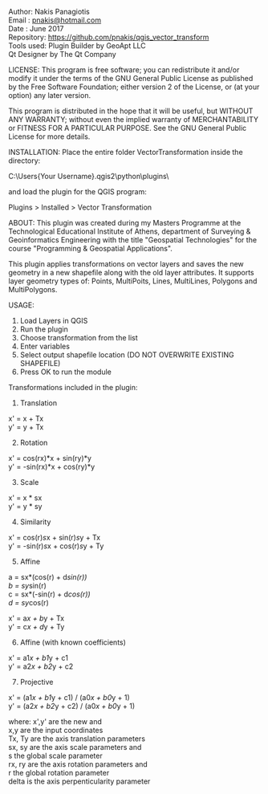 Author: Nakis Panagiotis<br />
Email : pnakis@hotmail.com<br />
Date : June 2017<br />
Repository: https://github.com/pnakis/qgis_vector_transform<br />
Tools used: Plugin Builder by GeoApt LLC<br />
            Qt Designer by The Qt Company<br />

LICENSE:
This program is free software; you can redistribute it and/or modify
it under the terms of the GNU General Public License as published by
the Free Software Foundation; either version 2 of the License, or
(at your option) any later version.

This program is distributed in the hope that it will be useful,
but WITHOUT ANY WARRANTY; without even the implied warranty of
MERCHANTABILITY or FITNESS FOR A PARTICULAR PURPOSE.  See the
GNU General Public License for more details.

INSTALLATION:
Place the entire folder VectorTransformation inside the directory:

C:\Users\{Your Username}\.qgis2\python\plugins\

and load the plugin for the QGIS program:

Plugins > Installed > Vector Transformation


ABOUT:
This plugin was created during my Masters Programme at the Technological Educational Institute of Athens,
department of Surveying & Geoinformatics Engineering with the title "Geospatial Technologies" for the 
course "Programming & Geospatial Applications".

This plugin applies transformations on vector layers and saves the new geometry in a new shapefile along with the old layer attributes.
It supports layer geometry types of: Points, MultiPoits, Lines, MultiLines, Polygons and MultiPolygons.

USAGE:
1) Load Layers in QGIS
2) Run the plugin
3) Choose transformation from the list
4) Enter variables
5) Select output shapefile location (DO NOT OVERWRITE EXISTING SHAPEFILE)
6) Press OK to run the module

Transformations included in the plugin: 
1) Translation 

x' = x + Tx<br />
y' = y + Tx<br />

2) Rotation 

x' = cos(rx)*x + sin(ry)*y<br />
y' = -sin(rx)*x + cos(ry)*y<br />

3) Scale

x' = x * sx <br />
y' = y * sy 

4) Similarity

x' = cos(r)*s*x + sin(r)*s*y + Tx<br />
y' = -sin(r)*s*x + cos(r)*s*y + Ty<br />

5) Affine 

a = sx*(cos(r) + d*sin(r))<br />
b = sy*sin(r)<br />
c = sx*(-sin(r) + d*cos(r))<br />
d = sy*cos(r)<br />

x' = a*x + b*y + Tx<br />
y' = c*x + d*y + Ty<br />

6) Affine (with known coefficients)

x' = a1*x + b1*y + c1<br />
y' = a2*x + b2*y + c2<br />

7) Projective

x' = (a1*x + b1*y + c1) / (a0*x + b0*y + 1)<br />
y' = (a2*x + b2*y + c2) / (a0*x + b0*y + 1)<br />

where:
x',y' are the new and <br />
x,y are the input coordinates<br />
Tx, Ty are the axis translation parameters<br />
sx, sy are the axis scale parameters and <br />
s the global scale parameter<br />
rx, ry are the axis rotation parameters and<br />
r the global rotation parameter<br />
delta is the axis perpenticularity parameter<br />
